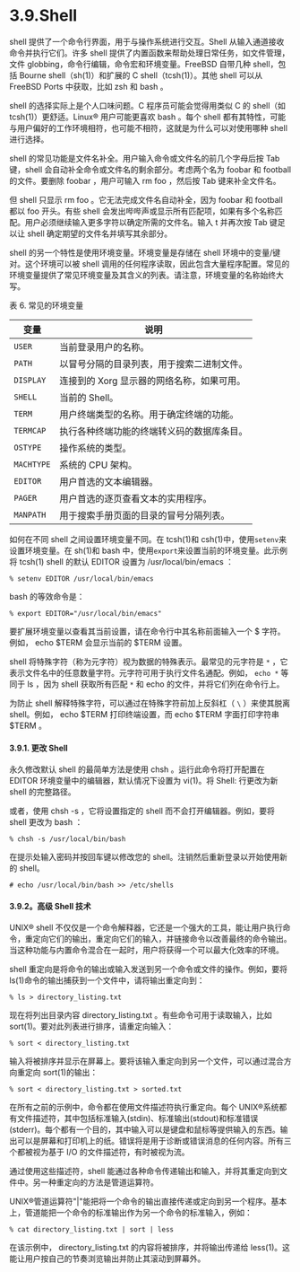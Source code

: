 # 3.9.Shell


shell 提供了一个命令行界面，用于与操作系统进行交互。Shell 从输入通道接收命令并执行它们。许多 shell 提供了内置函数来帮助处理日常任务，如文件管理，文件 globbing，命令行编辑，命令宏和环境变量。FreeBSD 自带几种 shell，包括 Bourne shell（sh(1)）和扩展的 C shell（tcsh(1)）。其他 shell 可以从 FreeBSD Ports 中获取，比如 zsh 和 bash 。

shell 的选择实际上是个人口味问题。C 程序员可能会觉得用类似 C 的 shell（如 tcsh(1)）更舒适。Linux® 用户可能更喜欢 bash 。每个 shell 都有其特性，可能与用户偏好的工作环境相符，也可能不相符，这就是为什么可以对使用哪种 shell 进行选择。

shell 的常见功能是文件名补全。用户输入命令或文件名的前几个字母后按 Tab 键，shell 会自动补全命令或文件名的剩余部分。考虑两个名为 foobar 和 football 的文件。要删除 foobar ，用户可输入 rm foo ，然后按 Tab 键来补全文件名。

但 shell 只显示 rm foo 。它无法完成文件名自动补全，因为 foobar 和 football 都以 foo 开头。有些 shell 会发出哔哔声或显示所有匹配项，如果有多个名称匹配。用户必须继续输入更多字符以确定所需的文件名。输入 t 并再次按 Tab 键足以让 shell 确定期望的文件名并填写其余部分。

shell 的另一个特性是使用环境变量。环境变量是存储在 shell 环境中的变量/键对。这个环境可以被 shell 调用的任何程序读取，因此包含大量程序配置。常见的环境变量提供了常见环境变量及其含义的列表。请注意，环境变量的名称始终大写。

表 6. 常见的环境变量

| 变量 | 说明                                     |
| ------ | ------------------ |
| `USER`     | 当前登录用户的名称。                       |
| `PATH`     | 以冒号分隔的目录列表，用于搜索二进制文件。 |
| `DISPLAY`     | 连接到的 Xorg 显示器的网络名称，如果可用。 |
| `SHELL`     | 当前的 Shell。                             |
| `TERM`     | 用户终端类型的名称。用于确定终端的功能。   |
| `TERMCAP`     | 执行各种终端功能的终端转义码的数据库条目。 |
| `OSTYPE`     | 操作系统的类型。                           |
| `MACHTYPE`     | 系统的 CPU 架构。                          |
| `EDITOR`     | 用户首选的文本编辑器。                     |
| `PAGER`     | 用户首选的逐页查看文本的实用程序。         |
| `MANPATH`     | 用于搜索手册页面的目录的冒号分隔列表。     |

如何在不同 shell 之间设置环境变量不同。在 tcsh(1)和 csh(1)中，使用` setenv `来设置环境变量。在 sh(1)和 bash 中，使用` export `来设置当前的环境变量。此示例将 tcsh(1) shell 的默认 EDITOR 设置为 /usr/local/bin/emacs ：

```
% setenv EDITOR /usr/local/bin/emacs
```

bash 的等效命令是：

```
% export EDITOR="/usr/local/bin/emacs"
```

要扩展环境变量以查看其当前设置，请在命令行中其名称前面输入一个 $ 字符。例如， echo $TERM 会显示当前的 $TERM 设置。

shell 将特殊字符（称为元字符）视为数据的特殊表示。最常见的元字符是 `*` ，它表示文件名中的任意数量字符。元字符可用于执行文件名通配。例如， `echo *` 等同于 ls ，因为 shell 获取所有匹配 `*` 和 echo 的文件，并将它们列在命令行上。

为防止 shell 解释特殊字符，可以通过在特殊字符前加上反斜杠（ `\` ）来使其脱离 shell。例如， echo $TERM 打印终端设置，而 echo $TERM 字面打印字符串 $TERM 。

#### 3.9.1. 更改 Shell

永久修改默认 shell 的最简单方法是使用 chsh 。运行此命令将打开配置在 EDITOR 环境变量中的编辑器，默认情况下设置为 vi(1)。将 Shell: 行更改为新 shell 的完整路径。

或者，使用 chsh -s ，它将设置指定的 shell 而不会打开编辑器。例如，要将 shell 更改为 bash ：

```
% chsh -s /usr/local/bin/bash
```

在提示处输入密码并按回车键以修改您的 shell。注销然后重新登录以开始使用新的 shell。

```
# echo /usr/local/bin/bash >> /etc/shells
```

#### 3.9.2。高级 Shell 技术

UNIX® shell 不仅仅是一个命令解释器，它还是一个强大的工具，能让用户执行命令，重定向它们的输出，重定向它们的输入，并链接命令以改善最终的命令输出。当这种功能与内置命令混合在一起时，用户将获得一个可以最大化效率的环境。

shell 重定向是将命令的输出或输入发送到另一个命令或文件的操作。例如，要将 ls(1)命令的输出捕获到一个文件中，请将输出重定向到：

```
% ls > directory_listing.txt
```

现在将列出目录内容 directory_listing.txt 。有些命令可用于读取输入，比如 sort(1)。要对此列表进行排序，请重定向输入：

```
% sort < directory_listing.txt
```

输入将被排序并显示在屏幕上。要将该输入重定向到另一个文件，可以通过混合方向重定向 sort(1)的输出：

```
% sort < directory_listing.txt > sorted.txt
```

在所有之前的示例中，命令都在使用文件描述符执行重定向。每个 UNIX®系统都有文件描述符，其中包括标准输入(stdin)、标准输出(stdout)和标准错误(stderr)。每个都有一个目的，其中输入可以是键盘和鼠标等提供输入的东西。输出可以是屏幕和打印机上的纸。错误将是用于诊断或错误消息的任何内容。所有三个都被视为基于 I/O 的文件描述符，有时被视为流。

通过使用这些描述符，shell 能通过各种命令传递输出和输入，并将其重定向到文件中。另一种重定向的方法是管道运算符。

UNIX®管道运算符"|"能把将一个命令的输出直接传递或定向到另一个程序。基本上，管道能把一个命令的标准输出作为另一个命令的标准输入，例如：

```
% cat directory_listing.txt | sort | less
```

在该示例中， directory_listing.txt 的内容将被排序，并将输出传递给 less(1)。这能让用户按自己的节奏浏览输出并防止其滚动到屏幕外。

